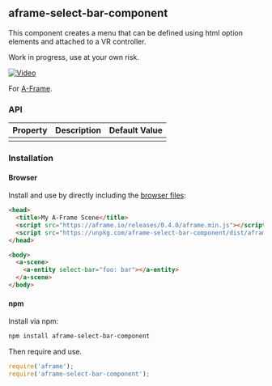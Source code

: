 ## aframe-select-bar-component

This component creates a menu that can be defined using html option elements and attached to a VR controller.

Work in progress, use at your own risk. 

[![Video](https://img.youtube.com/vi/JlfMPgNpm3o/0.jpg)](https://www.youtube.com/watch?v=JlfMPgNpm3o)

For [A-Frame](https://aframe.io).

### API

| Property | Description | Default Value |
| -------- | ----------- | ------------- |
|          |             |               |

### Installation

#### Browser

Install and use by directly including the [browser files](dist):

```html
<head>
  <title>My A-Frame Scene</title>
  <script src="https://aframe.io/releases/0.4.0/aframe.min.js"></script>
  <script src="https://unpkg.com/aframe-select-bar-component/dist/aframe-select-bar-component.min.js"></script>
</head>

<body>
  <a-scene>
    <a-entity select-bar="foo: bar"></a-entity>
  </a-scene>
</body>
```

<!-- If component is accepted to the Registry, uncomment this. -->
<!--
Or with [angle](https://npmjs.com/package/angle/), you can install the proper
version of the component straight into your HTML file, respective to your
version of A-Frame:

```sh
angle install aframe-select-bar-component
```
-->

#### npm

Install via npm:

```bash
npm install aframe-select-bar-component
```

Then require and use.

```js
require('aframe');
require('aframe-select-bar-component');
```
